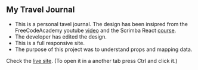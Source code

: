##  **My Travel Journal**
- This is a personal tavel journal. The design has been insipred from the FreeCodeAcademy youtube [video](https://www.youtube.com/watch?v=bMknfKXIFA8) and the Scrimba React [course](https://scrimba.com/learn/learnreact). 
- The developer has edited the design. 
- This is a full responsive site.
- The purpose of this project was to understand props and mapping data. 

Check the [live site](https://muzhdan.github.io/my-travel-journal/). (To open it in a another tab press Ctrl and click it.)
